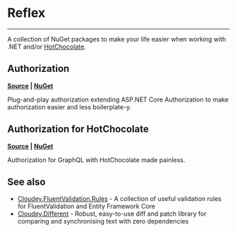 # Reflex

---

A collection of NuGet packages to make your life easier when working with .NET and/or [HotChocolate](https://chillicream.com/docs/hotchocolate/v13). 

## Authorization
**[Source](https://github.com/CloudeyIT/Reflex/tree/master/Cloudey.Reflex.Authorization) | [NuGet](https://www.nuget.org/packages/Cloudey.Reflex.Authorization)**  

Plug-and-play authorization extending ASP.NET Core Authorization to make authorization easier and less boilerplate-y. 

## Authorization for HotChocolate
**[Source](https://github.com/CloudeyIT/Reflex/tree/master/Cloudey.Reflex.Authorization.HotChocolate) | [NuGet](https://www.nuget.org/packages/Cloudey.Reflex.Authorization.HotChocolate)**

Authorization for GraphQL with HotChocolate made painless.

## See also

- [Cloudey.FluentValidation.Rules](https://github.com/CloudeyIT/FluentValidation.Rules) -  A collection of useful validation rules for FluentValidation and Entity Framework Core 
- [Cloudey.Different](https://github.com/CloudeyIT/Different) - Robust, easy-to-use diff and patch library for comparing and synchronising text with zero dependencies